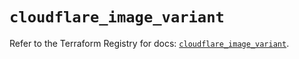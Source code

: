 # `cloudflare_image_variant`

Refer to the Terraform Registry for docs: [`cloudflare_image_variant`](https://registry.terraform.io/providers/cloudflare/cloudflare/5.9.0/docs/resources/image_variant).
